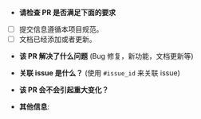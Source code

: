 <!--- 标题中应该要体现大致的更改 -->

* **请检查 PR 是否满足下面的要求**

- [ ] 提交信息遵循本项目规范。
- [ ] 文档已经添加或者更新。

* **该 PR 解决了什么问题** (Bug 修复，新功能，文档更新等)



* **关联 issue 是什么？** (使用 `#issue_id` 来关联 issue)



* **该 PR 会不会引起重大变化？**



* **其他信息**:
